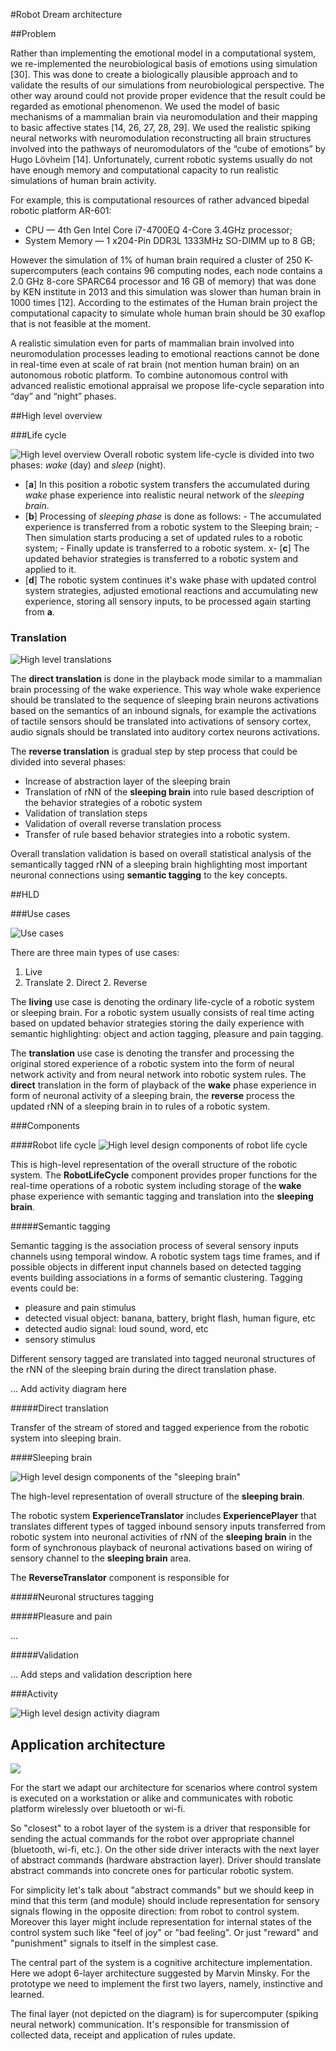 #Robot Dream architecture

##Problem

Rather than implementing the
emotional model in a computational system, we re-implemented the neurobiological 
basis of emotions using simulation [30]. This was done to create a biologically
plausible approach and to validate the results of our simulations from neurobiological 
perspective. The other way around could not provide proper evidence that
the result could be regarded as emotional phenomenon. We used the model of
basic mechanisms of a mammalian brain via neuromodulation and their mapping
to basic affective states [14, 26, 27, 28, 29]. We used the realistic spiking neural
networks with neuromodulation reconstructing all brain structures involved into
the pathways of neuromodulators of the “cube of emotions” by Hugo Lövheim
[14]. Unfortunately, current robotic systems usually do not have enough memory
and computational capacity to run realistic simulations of human brain activity.

For example, this is computational resources of rather advanced bipedal
robotic platform AR-601:

* CPU — 4th Gen Intel Core i7-4700EQ 4-Core 3.4GHz processor;
* System Memory — 1 x204-Pin DDR3L 1333MHz SO-DIMM up to 8 GB;

However the simulation of 1% of human brain required a cluster of 250 K-
supercomputers (each contains 96 computing nodes, each node contains a 2.0
GHz 8-core SPARC64 processor and 16 GB of memory) that was done by KEN
institute in 2013 and this simulation was slower than human brain in 1000 times
[12]. According to the estimates of the Human brain project the computational
capacity to simulate whole human brain should be 30 exaflop that is not feasible 
at the moment.

A realistic simulation even for parts of mammalian brain involved
into neuromodulation processes leading to emotional reactions cannot be done in
real-time even at scale of rat brain (not mention human brain) on an autonomous
robotic platform. To combine autonomous control with advanced realistic emotional 
appraisal we propose life-cycle separation into “day” and “night” phases.

##High level overview 

###Life cycle

![High level overview](HL_Life_cycle.png)
Overall robotic system life-cycle is divided into two phases: *wake* (day) and *sleep* (night).

- [**a**] In this position a robotic system transfers the accumulated during *wake* phase experience into realistic neural network of the *sleeping brain*.
- [**b**] Processing of *sleeping phase* is done as follows:
      - The accumulated experience is transferred from a robotic system to the Sleeping brain;
      - Then simulation starts producing a set of updated rules to a robotic system;
      - Finally update is transferred to a robotic system.
x- [**c**] The updated behavior strategies is transferred to a robotic system and applied to it.
- [**d**] The robotic system continues it's wake phase with updated control system strategies, adjusted emotional reactions and accumulating new experience, storing all sensory inputs, to be processed again starting from **a**.

### Translation

![High level translations](HL_Translations.png)

The **direct translation** is done in the playback mode similar to a mammalian brain processing of the wake experience. This way whole wake experience should be translated to the sequence of sleeping brain neurons activations based on the semantics of an inbound signals, for example the activations of tactile sensors should be translated into activations of sensory cortex, audio signals should be translated into auditory cortex neurons activations. 

The **reverse translation** is gradual step by step process that could be divided into several phases:

- Increase of abstraction layer of the sleeping brain 
- Translation of rNN of the **sleeping brain** into rule based description of the behavior strategies of a robotic system
- Validation of translation steps
- Validation of overall reverse translation process
- Transfer of rule based behavior strategies into a robotic system.

Overall translation validation is based on overall statistical analysis of the semantically tagged rNN of a sleeping brain highlighting most important neuronal connections using **semantic tagging** to the key concepts.

##HLD

###Use cases

![Use cases](HLD_Use_cases.png)

There are three main types of use cases:

1. Live
1. Translate 
   2. Direct
   2. Reverse 
   
The **living** use case is denoting the ordinary life-cycle of a robotic system or sleeping brain. For a robotic system usually consists of real time acting based on updated behavior strategies storing the daily experience with semantic highlighting: object and action tagging, pleasure and pain tagging.

The **translation** use case is denoting the transfer and processing the original stored experience of a robotic system into the form of neural network activity and from neural network into robotic system rules. The **direct** translation in the form of playback of the **wake** phase experience in form of neuronal activity of a sleeping brain, the **reverse** process the updated rNN of a sleeping brain in to rules of a robotic system.

###Components

####Robot life cycle
![High level design components of robot life cycle](HLD_Component_RobotLifeCycle.png)

This is high-level representation of the overall structure of the robotic system. The **RobotLifeCycle** component provides proper functions for the real-time operations of a robotic system including storage of the **wake** phase experience with semantic tagging and translation into the **sleeping brain**.

#####Semantic tagging

Semantic tagging is the association process of several sensory inputs channels using temporal window.
A robotic system tags time frames, and if possible objects in different input channels based on detected tagging events building associations in a forms of semantic clustering. Tagging events could be:

- pleasure and pain stimulus 
- detected visual object: banana, battery, bright flash, human figure, etc
- detected audio signal: loud sound, word, etc
- sensory stimulus

Different sensory tagged are translated into tagged neuronal structures of the rNN of the sleeping brain during the direct translation phase.

... Add activity diagram here

#####Direct translation

Transfer of the stream of stored and tagged experience from the robotic system into sleeping brain.

####Sleeping brain

![High level design components of the "sleeping brain"](HLD_Component_SleepingBrainLifeCycle.png)

The high-level representation of overall structure of the **sleeping brain**. 

The robotic system **ExperienceTranslator** includes **ExperiencePlayer** that translates different types of tagged inbound sensory inputs transferred from robotic system into neuronal activities of rNN of the **sleeping brain** in the form of synchronous playback of neuronal activations based on wiring of sensory channel to the **sleeping brain** area.

The **ReverseTranslator** component is responsible for 

#####Neuronal structures tagging

#####Pleasure and pain 

...

#####Validation 

... Add steps and validation description here

###Activity

![High level design activity diagram](HLD_Activity_Synchronisation.png)



## Application architecture

![](app_overview.jpg)

For the start we adapt our architecture for scenarios where control system
is executed on a workstation or alike and communicates with robotic platform
wirelessly over bluetooth or wi-fi.

So "closest" to a robot layer of the system is a driver that responsible for
sending the actual commands for the robot over appropriate channel
(bluetooth, wi-fi, etc.). On the other side driver interacts with the next
layer of abstract commands (hardware abstraction layer). Driver should
translate abstract commands into concrete ones for particular robotic
system.

For simplicity let's talk about "abstract commands" but we should keep in
mind that this term (and module) should include representation for sensory
signals flowing in the opposite direction: from robot to control system.
Moreover this layer might include representation for internal states of
the control system such like "feel of joy" or "bad feeling". Or just
"reward" and "punishment" signals to itself in the simplest case.

The central part of the system is a cognitive architecture implementation.
Here we adopt 6-layer architecture suggested by Marvin Minsky. For the
prototype we need to implement the first two layers, namely, instinctive
and learned.

The final layer (not depicted on the diagram) is for supercomputer (spiking
neural network) communication. It's responsible for transmission of
collected data, receipt and application of rules update.
